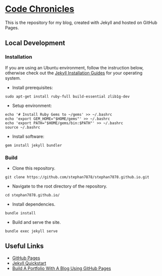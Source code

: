 # [Code Chronicles](https://stephan7878.github.io)

This is the repository for my blog, created with Jekyll and hosted on GitHub Pages.

## Local Development 

### Installation

If you are using an Ubuntu environment, follow the instruction below, otherwise check out the [Jekyll Installation Guides](https://jekyllrb.com/docs/installation/#guides) for your operating system.

- Install prerequisites:

```shell
sudo apt-get install ruby-full build-essential zlib1g-dev
```

- Setup environment:

```shell
echo '# Install Ruby Gems to ~/gems' >> ~/.bashrc
echo 'export GEM_HOME="$HOME/gems"' >> ~/.bashrc
echo 'export PATH="$HOME/gems/bin:$PATH"' >> ~/.bashrc
source ~/.bashrc
```

- Install software:

```shell
gem install jekyll bundler
```

### Build

- Clone this repository.

```shell
git clone https://github.com/stephan7878/stephan7878.github.io.git
```

- Navigate to the root directory of the repository.

```shell
cd stephan7878.github.io/
```

- Install dependencies.

```shell
bundle install
```

- Build and serve the site.

```shell
bundle exec jekyll serve
```

## Useful Links

- [GitHub Pages](https://pages.github.com/)
- [Jekyll Quickstart](https://jekyllrb.com/docs/)
- [Build A Portfolio With A Blog Using GitHub Pages](https://simondosda.github.io/posts/2021-09-13-blog-github-pages-1-introduction.html)

